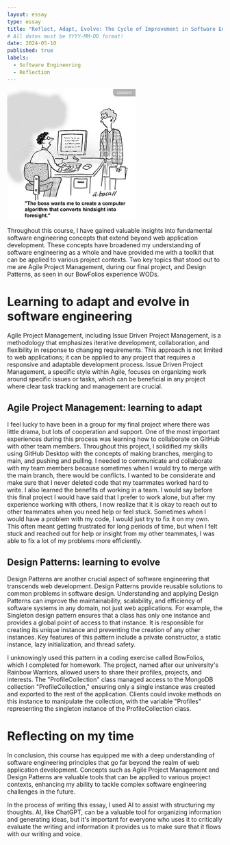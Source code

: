 ```yaml
---
layout: essay
type: essay
title: "Reflect, Adapt, Evolve: The Cycle of Improvement in Software Engineering"
# All dates must be YYYY-MM-DD format!
date: 2024-05-10
published: true
labels:
  - Software Engineering
  - Reflection
---
```


<img width="300px" 
     class="rounded float-start pe-4" 
     src="../img/software-engin.png" >

Throughout this course, I have gained valuable insights into fundamental software engineering concepts that extend beyond web application development. These concepts have broadened my understanding of software engineering as a whole and have provided me with a toolkit that can be applied to various project contexts. Two key topics that stood out to me are Agile Project Management, during our final project, and Design Patterns, as seen in our BowFolios experience WODs.

# Learning to adapt and evolve in software engineering

Agile Project Management, including Issue Driven Project Management, is a methodology that emphasizes iterative development, collaboration, and flexibility in response to changing requirements. This approach is not limited to web applications; it can be applied to any project that requires a responsive and adaptable development process. Issue Driven Project Management, a specific style within Agile, focuses on organizing work around specific issues or tasks, which can be beneficial in any project where clear task tracking and management are crucial.

## Agile Project Management: learning to adapt
I feel lucky to have been in a group for my final project where there was little drama, but lots of cooperation and support. One of the most important experiences during this process was learning how to collaborate on GitHub with other team members. Throughout this project, I solidified my skills using GitHub Desktop with the concepts of making branches, merging to main, and pushing and pulling. I needed to communicate and collaborate with my team members because sometimes when I would try to merge with the main branch, there would be conflicts. I wanted to be considerate and make sure that I never deleted code that my teammates worked hard to write. I also learned the benefits of working in a team. I would say before this final project I would have said that I prefer to work alone, but after my experience working with others, I now realize that it is okay to reach out to other teammates when you need help or feel stuck. Sometimes when I would have a problem with my code, I would just try to fix it on my own. This often meant getting frustrated for long periods of time, but when I felt stuck and reached out for help or insight from my other teammates, I was able to fix a lot of my problems more efficiently.

## Design Patterns: learning to evolve
Design Patterns are another crucial aspect of software engineering that transcends web development. Design Patterns provide reusable solutions to common problems in software design. Understanding and applying Design Patterns can improve the maintainability, scalability, and efficiency of software systems in any domain, not just web applications. For example, the Singleton design pattern ensures that a class has only one instance and provides a global point of access to that instance. It is responsible for creating its unique instance and preventing the creation of any other instances. Key features of this pattern include a private constructor, a static instance, lazy initialization, and thread safety. 

I unknowingly used this pattern in a coding exercise called BowFolios, which I completed for homework. The project, named after our university's Rainbow Warriors, allowed users to share their profiles, projects, and interests. The "ProfileCollection" class managed access to the MongoDB collection "ProfileCollection," ensuring only a single instance was created and exported to the rest of the application. Clients could invoke methods on this instance to manipulate the collection, with the variable "Profiles" representing the singleton instance of the ProfileCollection class.

# Reflecting on my time
In conclusion, this course has equipped me with a deep understanding of software engineering principles that go far beyond the realm of web application development. Concepts such as Agile Project Management and Design Patterns are valuable tools that can be applied to various project contexts, enhancing my ability to tackle complex software engineering challenges in the future.

In the process of writing this essay, I used AI to assist with structuring my thoughts. AI, like ChatGPT, can be a valuable tool for organizing information and generating ideas, but it's important for everyone who uses it to critically evaluate the writing and information it provides us to make sure that it flows with our writing and voice.
     
